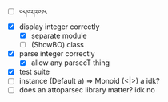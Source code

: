 - [ ] `༠༨།༠༢།༢༠༡༨`
- [x] display integer correctly
    - [x] separate module
    - [ ] \(ShowBO) class
- [x] parse integer correctly
    - [x] allow any parsecT thing
- [x] test suite
- [ ] instance (Default a) => Monoid (<|>) a idk?
- [ ] does an attoparsec library matter? idk no 

